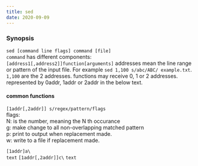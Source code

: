 ```yaml
---
title: sed
date: 2020-09-09
---
```


### Synopsis
`sed [command line flags] command [file]`  
`command` has different components: `[address1[,address2]]function[arguments]`
addresses mean the line range or pattern of the input file. For example `sed 1,100 s/abc/ABC/ example.txt`. `1,100` are the 2 addresses.
functions may receive 0, 1 or 2 addresses. represented by 0addr, 1addr or 2addr in the below text.
#### common functions
`[1addr[,2addr]] s/regex/pattern/flags`  
flags:  
N: is the number, meaning the N th occurance  
g: make change to all non-overlapping matched pattern  
p: print to output when replacement made.  
w: write to a file if replacement made.  

`[1addr]a\`  
`text`
`[1addr[,2addr]]c\`
`text`
